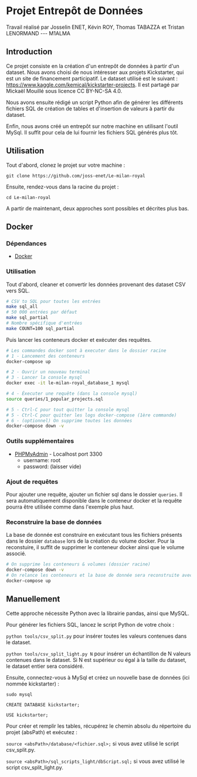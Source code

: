 # Projet Entrepôt de Données

Travail réalisé par Josselin ENET, Kévin ROY, Thomas TABAZZA et Tristan LENORMAND --- M1ALMA

## Introduction

Ce projet consiste en la création d'un entrepôt de données à partir d'un dataset. Nous avons choisi de nous intéresser aux projets Kickstarter, qui est un site de financement participatif. Le dataset utilisé est le suivant : https://www.kaggle.com/kemical/kickstarter-projects. Il est partagé par Mickaël Mouillé sous licence CC BY-NC-SA 4.0.

Nous avons ensuite rédigé un script Python afin de générer les différents fichiers SQL de création de tables et d'insertion de valeurs à partir du dataset.

Enfin, nous avons créé un entrepôt sur notre machine en utilisant l'outil MySql. Il suffit pour cela de lui fournir les fichiers SQL générés plus tôt.

## Utilisation

Tout d'abord, clonez le projet sur votre machine :

`git clone https://github.com/joss-enet/Le-milan-royal`

Ensuite, rendez-vous dans la racine du projet :

`cd Le-milan-royal`

A partir de maintenant, deux approches sont possibles et décrites plus bas.

## Docker

### Dépendances

* [Docker](https://docs.docker.com/install/)

### Utilisation

Tout d'abord, cleaner et convertir les données provenant des dataset CSV vers SQL.

```sh
# CSV to SQL pour toutes les entrées
make sql_all
# 50 000 entrées par défaut
make sql_partial
# Nombre spécifique d'entrées
make COUNT=100 sql_partial
```

Puis lancer les conteneurs docker et exécuter des requêtes.

```sh
# Les commandes docker sont à executer dans le dossier racine
# 1 - Lancement des conteneurs
docker-compose up

# 2 - Ouvrir un nouveau terminal
# 3 - Lancer la console mysql
docker exec -it le-milan-royal_database_1 mysql

# 4 - Éxecuter une requête (dans la console mysql)
source queries/1_popular_projects.sql

# 5 - Ctrl-C pour tout quitter la console mysql
# 5 - Ctrl-C pour quitter les logs docker-compose (1ère commande)
# 6 - (optionnel) On supprime toutes les données
docker-compose down -v
```

### Outils supplémentaires

* [PHPMyAdmin](http://localhost:3300) - Localhost port 3300
  * username: root
  * password: (laisser vide)


### Ajout de requêtes

Pour ajouter une requête, ajouter un fichier sql dans le dossier `queries`. Il sera automatiquement disponible dans le conteneur docker et la requête pourra être utilisée comme dans l'exemple plus haut.

### Reconstruire la base de données

La base de donnée est construire en exécutant tous les fichiers présents dans le dossier `database` lors de la création du volume docker. Pour la reconstuire, il suffit de supprimer le conteneur docker ainsi que le volume associé.

```sh
# On supprime les conteneurs & volumes (dossier racine)
docker-compose down -v
# On relance les conteneurs et la base de donnée sera reconstruite avec tout le contenu de database
docker-compose up
```

## Manuellement

Cette approche nécessite Python avec la librairie pandas, ainsi que MySQL.

Pour générer les fichiers SQL, lancez le script Python de votre choix :

`python tools/csv_split.py` pour insérer toutes les valeurs contenues dans le dataset.

`python tools/csv_split_light.py N` pour insérer un échantillon de N valeurs contenues dans le dataset. Si N est supérieur ou égal à la taille du dataset, le dataset entier sera considéré.

Ensuite, connectez-vous à MySql et créez un nouvelle base de données (ici nommée kickstarter) :

`sudo mysql`

`CREATE DATABASE kickstarter;`

`USE kickstarter;`

Pour créer et remplir les tables, récupérez le chemin absolu du répertoire du projet (absPath) et exécutez :

`source <absPath>/database/<fichier.sql>;` si vous avez utilisé le script csv_split.py.

`source <absPath>/sql_scripts_light/dbScript.sql;` si vous avez utilisé le script csv_split_light.py.